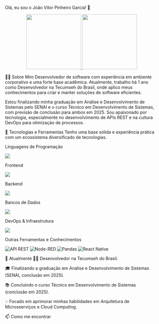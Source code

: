 Olá, eu sou o João Vitor Pinheiro Garcia! 👋
<p align="center">
<a href="https://www.google.com/search?q=https://github.com/SEU-USUARIO-DO-GITHUB">
<img height="180em" src="https://www.google.com/search?q=https://github-readme-stats.vercel.app/api%3Fusername%3DSEU-USUARIO-DO-GITHUB%26show_icons%3Dtrue%26theme%3Ddracula%26include_all_commits%3Dtrue%26count_private%3Dtrue"/>
<img height="180em" src="https://www.google.com/search?q=https://github-readme-stats.vercel.app/api/top-langs/%3Fusername%3DSEU-USUARIO-DO-GITHUB%26layout%3Dcompact%26langs_count%3D8%26theme%3Ddracula"/>
</a>
</p>

👨‍💻 Sobre Mim
Desenvolvedor de software com experiência em ambiente corporativo e uma forte base acadêmica. Atualmente, trabalho há 1 ano como Desenvolvedor na Tecumseh do Brasil, onde aplico meus conhecimentos para criar e manter soluções de software eficientes.

Estou finalizando minha graduação em Análise e Desenvolvimento de Sistemas pelo SENAI e o curso Técnico em Desenvolvimento de Sistemas, com previsão de conclusão para ambos em 2025. Sou apaixonado por tecnologia, especialmente no desenvolvimento de APIs REST e na cultura DevOps para otimização de processos.

🚀 Tecnologias e Ferramentas
Tenho uma base sólida e experiência prática com um ecossistema diversificado de tecnologias.

Linguagens de Programação
<p align="left">
<a href="https://skillicons.dev">
<img src="https://skillicons.dev/icons?i=js,ts,python,java,c,cpp" />
</a>
</p>

Frontend
<p align="left">
<a href="https://skillicons.dev">
<img src="https://skillicons.dev/icons?i=html,css,react,bootstrap,tailwind,react-native" />
</a>
</p>

Backend
<p align="left">
<a href="https://skillicons.dev">
<img src="https://skillicons.dev/icons?i=nodejs,spring,flask,dotnet" />
</a>
</p>

Bancos de Dados
<p align="left">
<a href="https://skillicons.dev">
<img src="https://skillicons.dev/icons?i=mysql,oracle" />
</a>
</p>

DevOps & Infraestrutura
<p align="left">
<a href="https://skillicons.dev">
<img src="https://skillicons.dev/icons?i=Ddocker,kubernetes,git,docker" />
</a>
</p>

Outras Ferramentas e Conhecimentos
<p align="left">
<img src="https://img.shields.io/badge/API%20REST-02303A?style=for-the-badge&logo=fastapi" alt="API REST"/>

  <img src="https://img.shields.io/badge/Node--RED-for-the-badge%26logo%3Dnodered%26logoColor%3Dwhite" alt="Node-RED"/>
<img src="https://img.shields.io/badge/Pandas-for-the-badge%26logo%3Dpandas%26logoColor%3Dwhite" alt="Pandas"/>
<img src="https://img.shields.io/badge/ReactNative-for-the-badge%26logo%3Dreact%26logoColor%3D61DAFB" alt="React Native"/>
</p>

🌱 Atualmente
👨‍💻 Desenvolvedor na Tecumseh do Brasil.

🎓 Finalizando a graduação em Análise e Desenvolvimento de Sistemas (SENAI, conclusão em 2025).

📚 Concluindo o curso Técnico em Desenvolvimento de Sistemas (conclusão em 2025).

💡 Focado em aprimorar minhas habilidades em Arquitetura de Microsserviços e Cloud Computing.

📫 Como me encontrar
